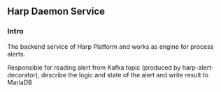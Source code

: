 ## Harp Daemon Service

### Intro
The backend service of Harp Platform and works as engine for process alerts.

Responsible for reading alert from Kafka topic (produced by harp-alert-decorator), describe the logic and state of the alert and write result to MariaDB

